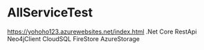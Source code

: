 # AllServiceTest
https://yohoho123.azurewebsites.net/index.html
.Net Core RestApi 
Neo4jClient
CloudSQL
FireStore
AzureStorage
